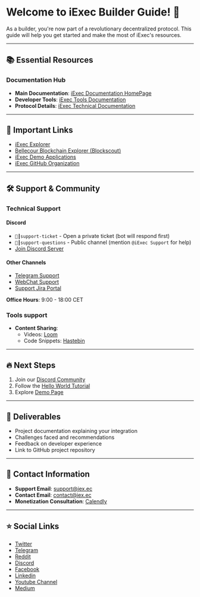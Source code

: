 # Welcome to iExec Builder Guide! 🚀

As a builder, you're now part of a revolutionary decentralized protocol. This guide will help you get started and make the most of iExec's resources.

---

## 📚 Essential Resources

### Documentation Hub
- **Main Documentation**: [iExec Documentation HomePage](https://docs.iex.ec/)
- **Developer Tools**: [iExec Tools Documentation](https://tools.docs.iex.ec/)
- **Protocol Details**: [iExec Technical Documentation](https://protocol.docs.iex.ec/)

---

## 🔗 Important Links
- [iExec Explorer](https://explorer.iex.ec/)
- [Bellecour Blockchain Explorer (Blockscout)](https://blockscout-bellecour.iex.ec/)
- [iExec Demo Applications](https://demo.iex.ec/)
- [iExec GitHub Organization](https://github.com/iExecBlockchainComputing)

---

## 🛠 Support & Community

### Technical Support
#### Discord
- `🎫┃support-ticket` - Open a private ticket (bot will respond first)
- `🔧┃support-questions` - Public channel (mention `@iExec Support` for help)
- [Join Discord Server](https://discord.com/invite/pbt9m98wnU)

#### Other Channels
- [Telegram Support](https://t.me/iExecSupportBot)
- [WebChat Support](https://builder.iex.ec/)
- [Support Jira Portal](https://support.iex.ec/)

**Office Hours**: 9:00 - 18:00 CET

### Tools support

- **Content Sharing**:
  - Videos: [Loom](https://www.loom.com/)
  - Code Snippets: [Hastebin](https://hastebin.com/)

---

## 🔥 Next Steps
1. Join our [Discord Community](https://discord.com/invite/pbt9m98wnU)
2. Follow the [Hello World Tutorial](https://tools.docs.iex.ec/overview/helloWorld/0-hello)
3. Explore [Demo Page](https://demo.iex.ec/)

---

## 📄 Deliverables
- Project documentation explaining your integration
- Challenges faced and recommendations
- Feedback on developer experience
- Link to GitHub project repository

---

## 📧 Contact Information
- **Support Email**: [support@iex.ec](mailto:support@iex.ec)
- **Contact Email**: [contact@iex.ec](mailto:contact@iex.ec)
- **Monetization Consultation**: [Calendly](https://calendly.com/tom-iexec/30min)

---
## ⭐ Social Links

- [Twitter](https://twitter.com/iEx_ec)
- [Telegram](https://t.me/iexec_discussion)
- [Reddit](https://www.reddit.com/r/iexec/)
- [Discord](https://discord.com/invite/pbt9m98wnU)
- [Facebook](https://www.facebook.com/Iex-ec-1164124083643301/)
- [Linkedin](https://www.linkedin.com/company/iex.ec/)
- [Youtube Channel](https://www.youtube.com/channel/UCwWxZWvKVHn3CXnmDooLWtA)
- [Medium](https://medium.com/iex-ec)

